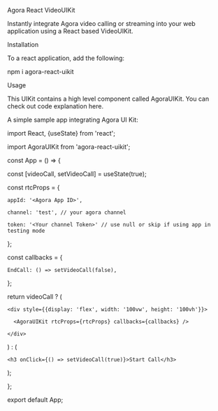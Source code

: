 Agora React VideoUIKit

Instantly integrate Agora video calling or streaming into your web application using a React based VideoUIKit.


Installation

To a react application, add the following:

npm i agora-react-uikit


Usage

This UIKit contains a high level component called AgoraUIKit. You can check out code explanation here.

A simple sample app integrating Agora UI Kit:

import React, {useState} from 'react';

import AgoraUIKit from 'agora-react-uikit';


const App = () => {

  const [videoCall, setVideoCall] = useState(true);
  
  const rtcProps = {
  
    appId: '<Agora App ID>',
    
    channel: 'test', // your agora channel
    
    token: '<Your channel Token>' // use null or skip if using app in testing mode
    
  };
  
  const callbacks = {
  
    EndCall: () => setVideoCall(false),
    
  };
  
  return videoCall ? (
  
    <div style={{display: 'flex', width: '100vw', height: '100vh'}}>
    
      <AgoraUIKit rtcProps={rtcProps} callbacks={callbacks} />
      
    </div>
    
  ) : (
  
    <h3 onClick={() => setVideoCall(true)}>Start Call</h3>
    
  );
  
};


export default App;

